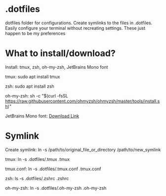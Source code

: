 # .dotfiles
dotfiles folder for configurations. Create symlinks to the files in .dotfiles.
Easily configure your terminal without recreating settings. These just happen to 
be my preferences

# What to install/download?
Install: tmux, zsh, oh-my-zsh, JetBrains Mono font

tmux: sudo apt install tmux

zsh: sudo apt install zsh

oh-my-zsh: sh -c "$(curl -fsSL https://raw.githubusercontent.com/ohmyzsh/ohmyzsh/master/tools/install.sh)"

JetBrains Mono font: [Download Link](https://download.jetbrains.com/fonts/JetBrainsMono-2.304.zip?_gl=1*1qzx0jw*_gcl_au*MTY2NjcwOTQ1MS4xNzU5NjkzMzc1*FPAU*MTY2NjcwOTQ1MS4xNzU5NjkzMzc1*_ga*MjA2NTcxOTE0LjE3NTk2OTMzNzg.*_ga_9J976DJZ68*czE3NTk2OTMzNzUkbzEkZzEkdDE3NTk2OTMzOTQkajQxJGwwJGgw)

# Symlink
Create symlink: ln -s /path/to/original_file_or_directory /path/to/new_symlink

tmux: ln -s .dotfiles/.tmux .tmux

tmux.conf: ln -s .dotfiles/.tmux.conf .tmux.conf

zsh: ls -s .dotfiles/.zshrc .zshrc

oh-my-zsh: ln -s .dotfiles/.oh-my-zsh .oh-my-zsh

